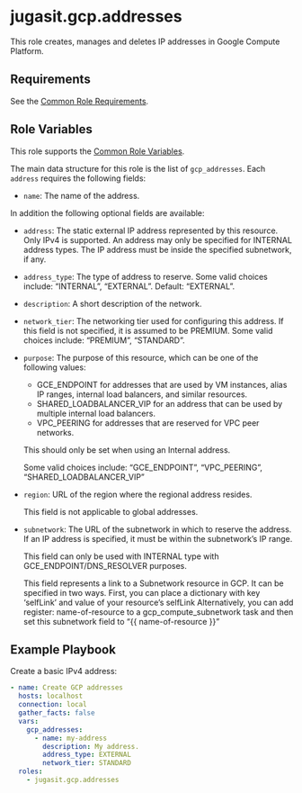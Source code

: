 jugasit.gcp.addresses
=====================

This role creates, manages and deletes IP addresses in Google Compute Platform.

Requirements
------------

See the [Common Role Requirements](https://gitlab.com/jugasit/ansible/gcp/-/blob/main/README.md#common-role-requirements).

Role Variables
--------------

This role supports the [Common Role Variables](https://gitlab.com/jugasit/ansible/gcp/-/blob/main/README.md#common-role-variables).

The main data structure for this role is the list of `gcp_addresses`. Each `address` requires the following fields:

- `name`: The name of the address.

In addition the following optional fields are available:

- `address`: The static external IP address represented by this resource. Only IPv4 is supported. An address may only be specified for INTERNAL address types. The IP address must be inside the specified subnetwork, if any.
- `address_type`: The type of address to reserve. Some valid choices include: “INTERNAL”, “EXTERNAL”. Default: “EXTERNAL”.
- `description`: A short description of the network.
- `network_tier`: The networking tier used for configuring this address. If this field is not specified, it is assumed to be PREMIUM. Some valid choices include: “PREMIUM”, “STANDARD”.
- `purpose`: The purpose of this resource, which can be one of the following values:

  - GCE_ENDPOINT for addresses that are used by VM instances, alias IP ranges, internal load balancers, and similar resources.
  - SHARED_LOADBALANCER_VIP for an address that can be used by multiple internal load balancers.
  - VPC_PEERING for addresses that are reserved for VPC peer networks.

  This should only be set when using an Internal address.

  Some valid choices include: “GCE_ENDPOINT”, “VPC_PEERING”, “SHARED_LOADBALANCER_VIP”

- `region`: URL of the region where the regional address resides.

    This field is not applicable to global addresses.

- `subnetwork`: The URL of the subnetwork in which to reserve the address. If an IP address is specified, it must be within the subnetwork’s IP range.

    This field can only be used with INTERNAL type with GCE_ENDPOINT/DNS_RESOLVER purposes.

    This field represents a link to a Subnetwork resource in GCP. It can be specified in two ways. First, you can place a dictionary with key ‘selfLink’ and value of your resource’s selfLink Alternatively, you can add register: name-of-resource to a gcp_compute_subnetwork task and then set this subnetwork field to “{{ name-of-resource }}”

Example Playbook
----------------

Create a basic IPv4 address:

```yaml
- name: Create GCP addresses
  hosts: localhost
  connection: local
  gather_facts: false
  vars:
    gcp_addresses:
      - name: my-address
        description: My address.
        address_type: EXTERNAL
        network_tier: STANDARD
  roles:
    - jugasit.gcp.addresses
```
